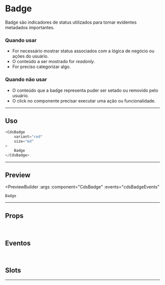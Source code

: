 # Badge

Badge são indicadores de status utilizados para tornar evidentes metadados importantes.

### Quando usar

- For necessário mostrar status associados com a lógica de negócio ou ações do usuário.
- O conteúdo a ser mostrado for *readonly*.
- For preciso categorizar algo.

### Quando não usar

- O conteúdo que a badge representa puder ser setado ou removido pelo usuário.
- O click no componente precisar executar uma ação ou funcionalidade.

---

## Uso

```js
<CdsBadge
	variant="red"
	size="md"
>
	Badge
</CdsBadge>
```

---

## Preview

<PreviewBuilder
	:args
	:component="CdsBadge"
	:events="cdsBadgeEvents"
>
	Badge
</PreviewBuilder>

---

## Props

<APITable
	name="Badge"
	section="props"
/>

<br />

## Eventos

<APITable
	name="Badge"
	section="events"
/>
<br />

## Slots

<APITable
	name="Badge"
	section="slots"
/>

---

<script setup>
import { ref } from 'vue';
import CdsBadge from '@/components/Badge.vue';

const cdsBadgeEvents = [
	'click'
];

const args = ref({});
</script>
